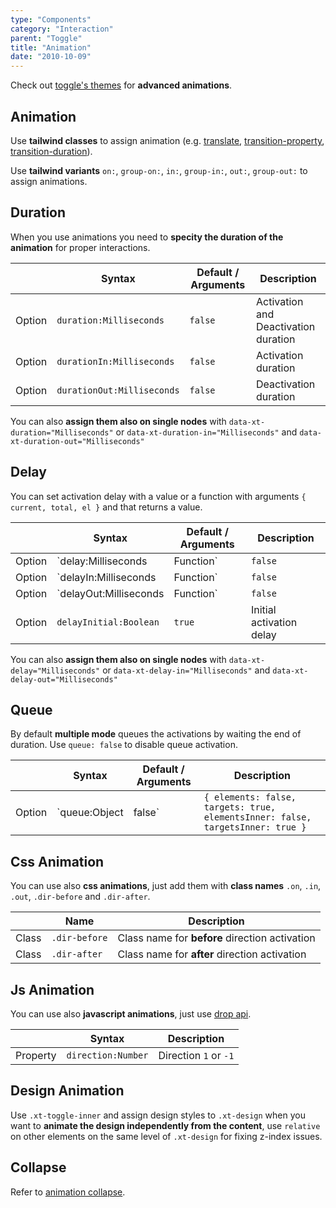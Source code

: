 ```yaml
---
type: "Components"
category: "Interaction"
parent: "Toggle"
title: "Animation"
date: "2010-10-09"
---
```


Check out [toggle's themes](/themes/by-component/toggl) for **advanced animations**.

## Animation

Use **tailwind classes** to assign animation (e.g. [translate](https://tailwindcss.com/docs/translate), [transition-property](https://tailwindcss.com/docs/transition-property), [transition-duration](https://tailwindcss.com/docs/transition-duration)).

Use **tailwind variants** `on:`, `group-on:`, `in:`, `group-in:`, `out:`, `group-out:` to assign animations.

<demo>
  <demoinline src="demos/components/toggle/animation">
  </demoinline>
</demo>

## Duration

When you use animations you need to **specity the duration of the animation** for proper interactions.

<div class="xt-overflow-sub overflow-y-hidden overflow-x-scroll my-5 xt-my-auto w-full">

|                         | Syntax                                    | Default / Arguments                       | Description                   |
| ----------------------- | ----------------------------------------- | ----------------------------- | ----------------------------- |
| Option                  | `duration:Milliseconds`                          | `false`        | Activation and Deactivation duration            |
| Option                  | `durationIn:Milliseconds`                          | `false`        | Activation duration            |
| Option                  | `durationOut:Milliseconds`                          | `false`        | Deactivation duration            |

</div>

You can also **assign them also on single nodes** with `data-xt-duration="Milliseconds"` or `data-xt-duration-in="Milliseconds"` and `data-xt-duration-out="Milliseconds"`

<demo>
  <demoinline src="demos/components/toggle/animation-duration-delay">
  </demoinline>
</demo>

## Delay

You can set activation delay with a value or a function with arguments `{ current, total, el }` and that returns a value.

<div class="xt-overflow-sub overflow-y-hidden overflow-x-scroll my-5 xt-my-auto w-full">

|                         | Syntax                                    | Default / Arguments                       | Description                   |
| ----------------------- | ----------------------------------------- | ----------------------------- | ----------------------------- |
| Option                  | `delay:Milliseconds|Function`                          | `false`        | Activation and Deactivation delay            |
| Option                  | `delayIn:Milliseconds|Function`                          | `false`        | Activation delay            |
| Option                  | `delayOut:Milliseconds|Function`                          | `false`        | Deactivation delay            |
| Option                  | `delayInitial:Boolean`                          | `true`        | Initial activation delay            |

</div>

You can also **assign them also on single nodes** with `data-xt-delay="Milliseconds"` or `data-xt-delay-in="Milliseconds"` and `data-xt-delay-out="Milliseconds"`

<demo>
  <demoinline src="demos/components/toggle/animation-duration-delay">
  </demoinline>
</demo>

## Queue

By default **multiple mode** queues the activations by waiting the end of duration. Use `queue: false` to disable queue activation.

<div class="xt-overflow-sub overflow-y-hidden overflow-x-scroll my-5 xt-my-auto w-full">

|                         | Syntax                                    | Default / Arguments                       | Description                   |
| ----------------------- | ----------------------------------------- | ----------------------------- | ----------------------------- |
| Option                  | `queue:Object|false`                 | `{ elements: false, targets: true, elementsInner: false, targetsInner: true }`     | Set instant activation and deactivation          |

</div>

<demo>
  <demoinline src="demos/components/toggle/animation-queue">
  </demoinline>
  <demoinline src="demos/components/toggle/animation-noqueue">
  </demoinline>
</demo>

## Css Animation

You can use also **css animations**, just add them with **class names** `.on`, `.in`, `.out`, `.dir-before` and `.dir-after`.

<div class="xt-overflow-sub overflow-y-hidden overflow-x-scroll my-5 xt-my-auto w-full">

|                      | Name                          | Description                   |
| ----------------------- | ---------------------------- | ----------------------------- |
| Class                  | `.dir-before`       |  Class name for **before** direction activation            |
| Class                  | `.dir-after`       |  Class name for **after** direction activation            |
</div>

<demo>
  <demoinline src="demos/components/toggle/animation-css">
  </demoinline>
</demo>

## Js Animation

You can use also **javascript animations**, just use [drop api](/components/drop/api).

<div class="xt-overflow-sub overflow-y-hidden overflow-x-scroll my-5 xt-my-auto w-full">

|                         | Syntax                                    | Description                   |
| ----------------------- | ----------------------------------------- | ----------------------------- |
| Property                   | `direction:Number`       | Direction `1` or `-1`              |

</div>

<demo>
  <demoinline src="demos/components/toggle/animation-js">
  </demoinline>
</demo>

## Design Animation

Use `.xt-toggle-inner` and assign design styles to `.xt-design` when you want to **animate the design independently from the content**, use `relative` on other elements on the same level of `.xt-design` for fixing z-index issues.

<demo>
  <demoinline src="demos/components/toggle/animation-design">
  </demoinline>
</demo>

## Collapse

Refer to [animation collapse](/components/animation/collapse).

